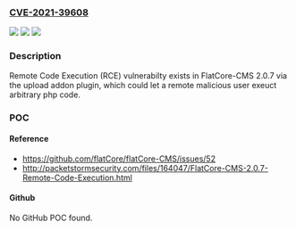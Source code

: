 ### [CVE-2021-39608](https://cve.mitre.org/cgi-bin/cvename.cgi?name=CVE-2021-39608)
![](https://img.shields.io/static/v1?label=Product&message=n%2Fa&color=blue)
![](https://img.shields.io/static/v1?label=Version&message=n%2Fa&color=blue)
![](https://img.shields.io/static/v1?label=Vulnerability&message=n%2Fa&color=brighgreen)

### Description

Remote Code Execution (RCE) vulnerabilty exists in FlatCore-CMS 2.0.7 via the upload addon plugin, which could let a remote malicious user exeuct arbitrary php code.

### POC

#### Reference
- https://github.com/flatCore/flatCore-CMS/issues/52
- http://packetstormsecurity.com/files/164047/FlatCore-CMS-2.0.7-Remote-Code-Execution.html

#### Github
No GitHub POC found.


